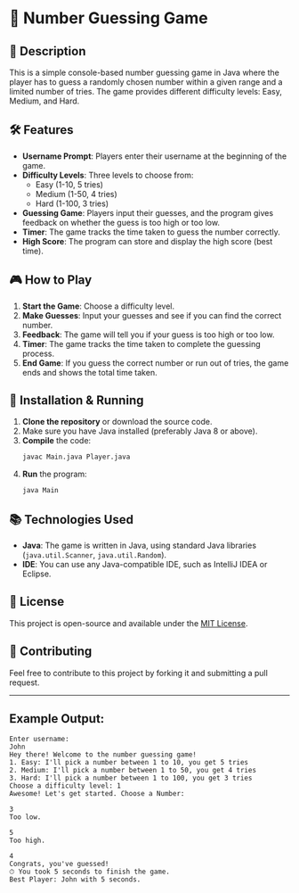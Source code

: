 
# 🎯 Number Guessing Game

## 👾 Description

This is a simple console-based number guessing game in Java where the player has to guess a randomly chosen number within a given range and a limited number of tries. The game provides different difficulty levels: Easy, Medium, and Hard.

## 🛠️ Features

- **Username Prompt**: Players enter their username at the beginning of the game.
- **Difficulty Levels**: Three levels to choose from:
  - Easy (1-10, 5 tries)
  - Medium (1-50, 4 tries)
  - Hard (1-100, 3 tries)
- **Guessing Game**: Players input their guesses, and the program gives feedback on whether the guess is too high or too low.
- **Timer**: The game tracks the time taken to guess the number correctly.
- **High Score**: The program can store and display the high score (best time).
  
## 🎮 How to Play

1. **Start the Game**: Choose a difficulty level.
2. **Make Guesses**: Input your guesses and see if you can find the correct number.
3. **Feedback**: The game will tell you if your guess is too high or too low.
4. **Timer**: The game tracks the time taken to complete the guessing process.
5. **End Game**: If you guess the correct number or run out of tries, the game ends and shows the total time taken.

## 🔧 Installation & Running

1. **Clone the repository** or download the source code.
2. Make sure you have Java installed (preferably Java 8 or above).
3. **Compile** the code:
   ```bash
   javac Main.java Player.java
   ```
4. **Run** the program:
   ```bash
   java Main
   ```

## 📚 Technologies Used

- **Java**: The game is written in Java, using standard Java libraries (`java.util.Scanner`, `java.util.Random`).
- **IDE**: You can use any Java-compatible IDE, such as IntelliJ IDEA or Eclipse.

## 📄 License

This project is open-source and available under the [MIT License](https://opensource.org/licenses/MIT).

## 👥 Contributing

Feel free to contribute to this project by forking it and submitting a pull request.

---

## Example Output:

```
Enter username:
John
Hey there! Welcome to the number guessing game!
1. Easy: I'll pick a number between 1 to 10, you get 5 tries
2. Medium: I'll pick a number between 1 to 50, you get 4 tries
3. Hard: I'll pick a number between 1 to 100, you get 3 tries
Choose a difficulty level: 1
Awesome! Let's get started. Choose a Number: 

3
Too low.

5
Too high.

4
Congrats, you've guessed!
⏱ You took 5 seconds to finish the game.
Best Player: John with 5 seconds.
```
